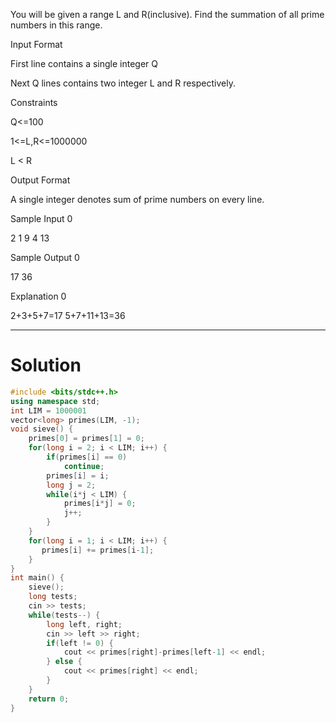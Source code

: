 You will be given a range L and R(inclusive). Find the summation of all prime numbers in this range.

Input Format

First line contains a single integer Q

Next Q lines contains two integer L and R respectively.

Constraints

Q<=100

1<=L,R<=1000000

L < R

Output Format

A single integer denotes sum of prime numbers on every line.

Sample Input 0

2
1 9
4 13

Sample Output 0

17
36

Explanation 0

2+3+5+7=17 5+7+11+13=36

---

# Solution

```cpp
#include <bits/stdc++.h>
using namespace std;
int LIM = 1000001
vector<long> primes(LIM, -1);
void sieve() {
    primes[0] = primes[1] = 0;
    for(long i = 2; i < LIM; i++) {
        if(primes[i] == 0)
            continue;
        primes[i] = i;
        long j = 2;
        while(i*j < LIM) {
            primes[i*j] = 0;
            j++;
        }
    }
    for(long i = 1; i < LIM; i++) {
       primes[i] += primes[i-1];
    }
}
int main() {
    sieve();
    long tests;
    cin >> tests;
    while(tests--) {
        long left, right;
        cin >> left >> right;
        if(left != 0) {
            cout << primes[right]-primes[left-1] << endl;
        } else {
            cout << primes[right] << endl;
        }
    }
    return 0;
}
```
